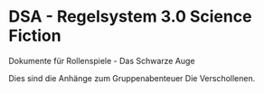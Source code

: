 # DSA - Regelsystem 3.0 Science Fiction
Dokumente für Rollenspiele - Das Schwarze Auge

Dies sind die Anhänge zum Gruppenabenteuer Die Verschollenen.